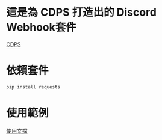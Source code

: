 # 這是為 CDPS 打造出的 Discord Webhook套件

[CDPS](https://github.com/ExpTechTW/CDPS)

# 依賴套件
```py
pip install requests
```

# 使用範例

[使用文檔](https://github.com/PiscesXD/cdps-discordwebhook/blob/main/read.md)
